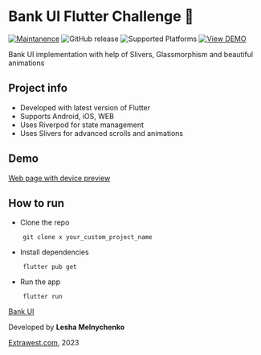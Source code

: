 # Bank UI Flutter Challenge 💸

[![Maintanence](https://img.shields.io/badge/Maintenance-yes-blue.svg)]()
![GitHub release](https://img.shields.io/badge/release-v1.0.0-blue)
![Supported Platforms](https://img.shields.io/badge/Platform-Android%20|%20iOS%20|%20Web%20%20-blue.svg?logo=flutter)
[![View DEMO](https://img.shields.io/badge/VIEW-DEMO-lightgreen.svg)](https://stellular-centaur-5592ec.netlify.app/#/)

Bank UI implementation with help of Slivers, Glassmorphism and beautiful animations

## Project info
- Developed with latest version of Flutter
- Supports Android, iOS, WEB
- Uses Riverpod for state management
- Uses Slivers for advanced scrolls and animations

## Demo 
[Web page with device preview](https://stellular-centaur-5592ec.netlify.app/#/)

## How to run
- Clone the repo
```shell
    git clone x your_custom_project_name
```
- Install dependencies
```shell
    flutter pub get
```
- Run the app
```shell
    flutter run
```

[Bank UI](https://www.figma.com/community/file/967000607649358851)

Developed by **Lesha Melnychenko**

[Extrawest.com](https://www.extrawest.com), 2023
